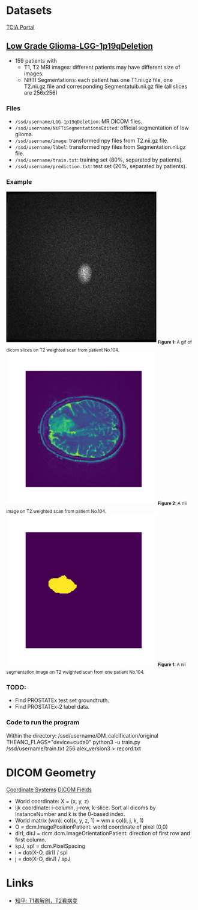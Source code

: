 # Datasets
[TCIA Portal](http://www.cancerimagingarchive.net/)

## [Low Grade Glioma-LGG-1p19qDeletion](https://wiki.cancerimagingarchive.net/display/Public/LGG-1p19qDeletion)
- 159 patients with
  * T1, T2 MRI images: different patients may have different size of images.
  * NIfTI Segmentations: each patient has one T1.nii.gz file, one T2.nii.gz file and corresponding Segmentatuib.nii.gz file (all slices are 256x256)

### Files
- `/ssd/username/LGG-1p19qDeletion`: MR DICOM files.
- `/ssd/username/NiFTiSegmentationsEdited`: official segmentation of low glioma.
- `/ssd/username/image`: transformed npy files from T2.nii.gz file.
- `/ssd/username/label`: transformed npy files from Segmentation.nii.gz file.
- `/ssd/username/train.txt`: training set (80%, separated by patients).
- `/ssd/username/prediction.txt`: test set (20%, separated by patients).

### Example
<img alt="Example of tumor dicom images on T2" src="patient-104.gif" width='400'>  
<sub><b>Figure 1: </b> A gif of dicom slices on T2 weighted scan from patient No.104. </sub> 

<img alt="Example of tumor nii image on T2" src="LGG-104_origin_38.png" width='400'>  
<sub><b>Figure 2: </b> A nii image on T2 weighted scan from patient No.104. </sub> 

<img alt="Example of tumor segmentation on T2" src="LGG-104_label_38.png" width='400'>  
<sub><b>Figure 1: </b> A nii segmentation image on T2 weighted scan from one patient No.104. </sub> 

### TODO:
- Find PROSTATEx test set groundtruth.
- Find PROSTATEx-2 label data.

### Code to run the program
Within the directory: /ssd/username/DM_calcification/original
THEANO_FLAGS="device=cuda0" python3 -u train.py /ssd/username/train.txt 256 alex_version3 > record.txt

# DICOM Geometry

[Coordinate Systems](https://www.slicer.org/wiki/Coordinate_systems)
[DICOM Fields](ftp://dicom.nema.org/MEDICAL/dicom/2015b/output/chtml/part03/sect_C.7.6.2.html)

- World coordinate: X = (x, y, z)
- ijk coordinate: i-column, j-row, k-slice.  Sort all dicoms by
  InstanceNumber and k is the 0-based index.
- World matrix (wm):     col(x, y, z, 1) = wm x col(i, j, k, 1)
- O = dcm.ImagePositionPatient: world coordinate of pixel (0,0)
- dirI, dirJ = dcm.dcm.ImageOrientationPatient: direction of first row
  and first column.
- spJ, spI = dcm.PixelSpacing
- i = dot(X-O, dirI) / spI
- j = dot(X-O, dirJ) / spJ

# Links
- [知乎: T1看解剖，T2看病变](https://www.zhihu.com/question/38567276/answer/152934823)

